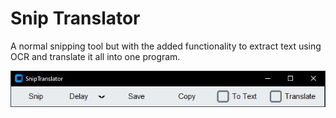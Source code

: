 # Snip Translator

A normal snipping tool but with the added functionality to extract text using OCR and translate it all into one program.

![Image](sniptool.JPG)


